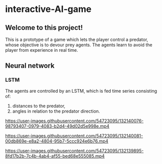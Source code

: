 # interactive-AI-game
## Welcome to this project!

This is a prototype of a game which lets the player control a predator, whose objective is to devour prey agents. The agents learn to avoid the player from experience in real time. 

## Neural network
### LSTM

The agents are controlled by an LSTM, which is fed time series consisting of:
1. distances to the predator,
2. angles in relation to the predator direction.



https://user-images.githubusercontent.com/54723095/132140076-98793407-0979-4083-b2d4-49d02d5e998e.mp4

https://user-images.githubusercontent.com/54723095/132140081-00db869e-e8a2-4804-95b7-5ccc924e6b76.mp4

https://user-images.githubusercontent.com/54723095/132139895-8fd17b2b-7c4b-4ab4-af55-bed68e555085.mp4

